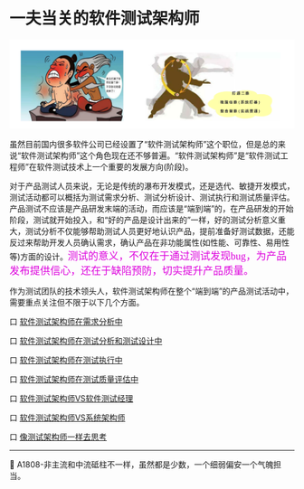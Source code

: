 
# 一夫当关的软件测试架构师

![](resFiles/r2/打通任督.jpg)

虽然目前国内很多软件公司已经设置了“软件测试架构师”这个职位，但是总的来说“软件测试架构师”这个角色现在还不够普遍。“软件测试架构师”是“软件测试工程师”在软件测试技术上一个重要的发展方向(阶段)。

对于产品测试人员来说，无论是传统的瀑布开发模式，还是选代、敏捷开发模式，测试活动都可以概括为测试需求分析、测试分析设计、测试执行和测试质量评估。产品测试不应该是产品研发末端的活动，而应该是“端到端”的，在产品研发的开始阶段，测试就开始投入，和“好的产品是设计出来的”一样，好的测试分析意义重大，测试分析不仅能够帮助测试人员更好地认识产品，提前准备好测试数据，还能反过来帮助开发人员确认需求，确认产品在非功能属性(如性能、可靠性、易用性等)方面的设计。<font color="#dd00dd" size="4" face="楷体">测试的意义，不仅在于通过测试发现bug，为产品发布提供信心，还在于缺陷预防，切实提升产品质量。</font>

作为测试团队的技术领头人，软件测试架构师在整个“端到端”的产品测试活动中，需要重点关注但不限于以下几个方面。

口 [软件测试架构师在需求分析中](books/软件测试架构师-测试架构师在需求分析中.md)

口 [软件测试架构师在测试分析和测试设计中](books/软件测试架构师-测试架构师在测试分析和测试设计中.md)

口 [软件测试架构师在测试执行中](books/软件测试架构师-测试架构师在测试执行中.md)

口 [软件测试架构师在测试质量评估中](books/软件测试架构师-测试架构师在测试质量评估中.md)

口 [软件测试架构师VS软件测试经理](books/软件测试架构师-测试架构师VS测试经理.md)

口 [软件测试架构师VS系统架构师](books/软件测试架构师-测试架构师VS系统架构师.md)

口 [像测试架构师一样去思考](books/软件测试架构师-像测试架构师一样去思考.md)



* * *

:bug: A1808-非主流和中流砥柱不一样，虽然都是少数，一个细弱偏安一个气魄担当。

